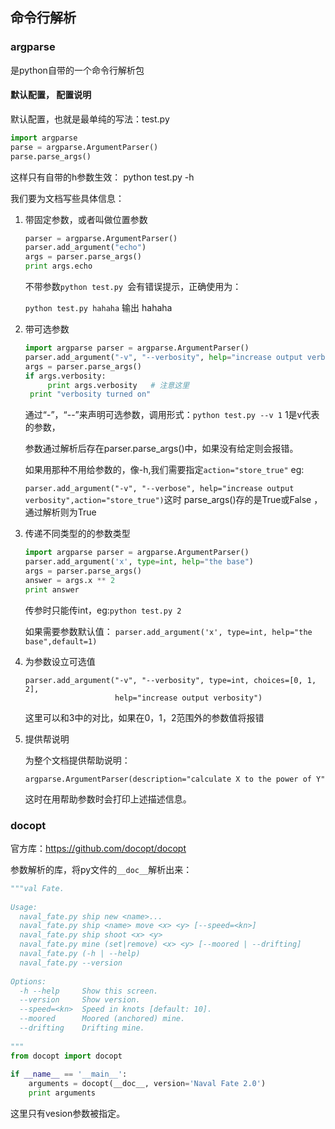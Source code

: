 ## 命令行解析



### argparse

是python自带的一个命令行解析包

#### 默认配置， 配置说明

默认配置，也就是最单纯的写法：test.py

```python
import argparse
parse = argparse.ArgumentParser()
parse.parse_args()
```

这样只有自带的h参数生效： python test.py -h

我们要为文档写些具体信息：





1. 带固定参数，或者叫做位置参数

   ```python
   parser = argparse.ArgumentParser()
   parser.add_argument("echo")
   args = parser.parse_args()
   print args.echo
   ```

   不带参数`python test.py `会有错误提示，正确使用为：

   `python test.py hahaha`   输出 hahaha

2. 带可选参数

   ```python
   import argparse parser = argparse.ArgumentParser() 
   parser.add_argument("-v", "--verbosity", help="increase output verbosity") 
   args = parser.parse_args() 
   if args.verbosity:
     	print args.verbosity   # 注意这里
   	print "verbosity turned on"
   ```

    通过“-”，“--”来声明可选参数，调用形式：`python test.py --v 1`  1是v代表的参数，

   参数通过解析后存在parser.parse_args()中，如果没有给定则会报错。

   如果用那种不用给参数的，像-h,我们需要指定`action="store_true"`  eg:

   `parser.add_argument("-v", "--verbose", help="increase output verbosity",action="store_true")`这时 parse_args()存的是True或False ，通过解析则为True

3. 传递不同类型的的参数类型

   ```python
   import argparse parser = argparse.ArgumentParser() 
   parser.add_argument('x', type=int, help="the base") 
   args = parser.parse_args() 
   answer = args.x ** 2
   print answer
   ```

   传参时只能传int，eg:`python test.py 2`

   如果需要参数默认值： `parser.add_argument('x', type=int, help="the base",default=1) `

4. 为参数设立可选值

   ```
   parser.add_argument("-v", "--verbosity", type=int, choices=[0, 1, 2],
                       help="increase output verbosity")
   ```

   这里可以和3中的对比，如果在0，1，2范围外的参数值将报错

5. 提供帮说明

   为整个文档提供帮助说明：

   ``argparse.ArgumentParser(description="calculate X to the power of Y"``

   这时在用帮助参数时会打印上述描述信息。



### docopt

官方库：https://github.com/docopt/docopt

参数解析的库，将py文件的`__doc__`解析出来：

```python
"""val Fate.
 
Usage:
  naval_fate.py ship new <name>...
  naval_fate.py ship <name> move <x> <y> [--speed=<kn>]
  naval_fate.py ship shoot <x> <y>
  naval_fate.py mine (set|remove) <x> <y> [--moored | --drifting]
  naval_fate.py (-h | --help)
  naval_fate.py --version
 
Options:
  -h --help     Show this screen.
  --version     Show version.
  --speed=<kn>  Speed in knots [default: 10].
  --moored      Moored (anchored) mine.
  --drifting    Drifting mine.
 
"""
from docopt import docopt
 
if __name__ == '__main__':
    arguments = docopt(__doc__, version='Naval Fate 2.0')
    print arguments
```



这里只有vesion参数被指定。

